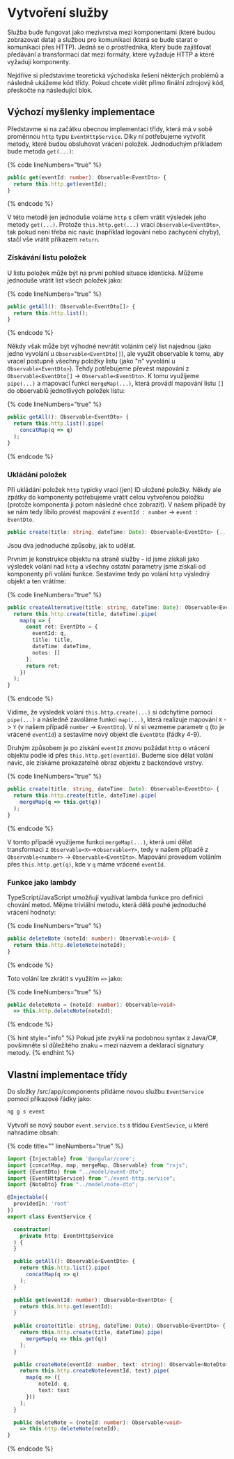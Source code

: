 # Vytvoření služby

Služba bude fungovat jako mezivrstva mezi komponentami (které budou zobrazovat data) a službou pro komunikaci (která se bude starat o komunikaci přes HTTP). Jedná se o prostředníka, který bude zajišťovat předávání a transformaci dat mezi formáty, které vyžaduje HTTP a které vyžadují komponenty.

Nejdříve si představíme teoretická východiska řešení některých problémů a následně ukážeme kód třídy. Pokud chcete vidět přímo finální zdrojový kód, přeskočte na následující blok.

## Výchozí myšlenky implementace

Představme si na  začátku obecnou implementaci třídy, která má v sobě proměnnou `http` typu `EventHttpService`.  Díky ní potřebujeme vytvořit metody, které budou obsluhovat vrácení položek. Jednoduchým příkladem bude metoda `get(...)`:

{% code lineNumbers="true" %}
```typescript
public get(eventId: number): Observable<EventDto> {
  return this.http.get(eventId);
}
```
{% endcode %}

V této metodě jen jednoduše voláme `http` s cílem vrátit výsledek jeho metody `get(...)`. Protože `this.http.get(...)` vrací `Observable<EventDto>`, tak pokud není třeba nic navíc (například logování nebo zachycení chyby), stačí vše vrátit příkazem `return`.

### Získávání listu položek

U listu položek může být na první pohled situace identická. Můžeme jednoduše vrátit list všech položek jako:

{% code lineNumbers="true" %}
```typescript
public getAll(): Observable<EventDto[]> {
  return this.http.list();
}
```
{% endcode %}

Někdy však může být výhodné nevrátit voláním celý list najednou (jako jedno vyvolání u `Observable<EventDto[]`), ale využít observable k tomu, aby vracel postupně všechny položky listu (jako "n" vyvolání u `Observable<EventDto>`). Tehdy potřebujeme převést mapování z `Observable<EventDto[]` -> `Observable<EventDto>`. K tomu využijeme `pipe(...)` a mapovací funkci `mergeMap(...)`, která provádí mapování listu `[]` do observablů jednotlivých položek listu:

{% code lineNumbers="true" %}
```typescript
public getAll(): Observable<EventDto> {
  return this.http.list().pipe(
    concatMap(q => q)
  );
}
```
{% endcode %}

### Ukládání položek

Při ukládání položek `http` typicky vrací (jen) ID uložené položky. Někdy ale zpátky do komponenty potřebujeme vrátit celou vytvořenou položku (protože komponenta ji potom následně chce zobrazit). V našem případě by se nám tedy líbilo provést mapování z `eventId : number` -> `event : EventDto`.&#x20;

```typescript
public create(title: string, dateTime: Date): Observable<EventDto> {...}
```

Jsou dva jednoduché způsoby, jak to udělat.

Prvním je konstrukce objektu na straně služby - id jsme získali jako výsledek volání nad `http` a všechny ostatní parametry jsme získali od komponenty při volání funkce. Sestavíme tedy po volání `http` výsledný objekt a ten vrátíme:

{% code lineNumbers="true" %}
```typescript
public createAlternative(title: string, dateTime: Date): Observable<EventDto> {
  return this.http.create(title, dateTime).pipe(
    map(q => {
      const ret: EventDto = {
        eventId: q,
        title: title,
        dateTime: dateTime,
        notes: []
      };
      return ret;
    })
  );
}
```
{% endcode %}

Vidíme, že výsledek volání `this.http.create(...)` si odchytíme pomocí `pipe(...)` a následně zavoláme funkci `map(...)`, která realizuje mapování `X` -> `Y` (v našem případě `number` -> `EventDto`).  V ní si vezmeme parametr `q` (to je vrácené `eventId`) a sestavíme nový objekt dle `EventDto` (řádky 4-9).

Druhým způsobem je po získání `eventId` znovu požádat `http` o vrácení objektu podle id přes `this.http.get(eventId)`. Budeme sice dělat volání navíc, ale získáme prokazatelně obraz objektu z  backendové vrstvy.

{% code lineNumbers="true" %}
```typescript
public create(title: string, dateTime: Date): Observable<EventDto> {
  return this.http.create(title, dateTime).pipe(
    mergeMap(q => this.get(q))
  );
}
```
{% endcode %}

V tomto případě využijeme funkci `mergeMap(...)`, která umí dělat transformaci z `Observable<X>`->`Observable<Y>`, tedy v našem případě z `Observable<number>` -> `Observable<EventDto>`. Mapování provedem voláním přes `this.http.get(q)`, kde v `q` máme vrácené `eventId`.

### Funkce jako lambdy

TypeScript/JavaScript umožňují využívat lambda funkce pro definici chování metod. Mějme triviální metodu, která dělá pouhé jednoduché vrácení hodnoty:

{% code lineNumbers="true" %}
```typescript
public deleteNote (noteId: number): Observable<void> {
  return this.http.deleteNote(noteId);
}
```
{% endcode %}

Toto volání lze zkrátit s využitím `=>` jako:

{% code lineNumbers="true" %}
```typescript
public deleteNote = (noteId: number): Observable<void> 
  => this.http.deleteNote(noteId);
```
{% endcode %}

{% hint style="info" %}
Pokud jste zvyklí na podobnou syntax z Java/C#, povšimněte si důležitého znaku `=` mezi názvem a deklarací signatury metody.
{% endhint %}

## Vlastní implementace třídy

Do složky /src/app/components přidáme novou službu `EventService` pomocí příkazové řádky jako:

```powershell
ng g s event
```

Vytvoří se nový soubor `event.service.ts` s třídou `EventSevice`, u které nahradíme obsah:

{% code title="" lineNumbers="true" %}
```typescript
import {Injectable} from '@angular/core';
import {concatMap, map, mergeMap, Observable} from "rxjs";
import {EventDto} from "../model/event-dto";
import {EventHttpService} from "./event-http.service";
import {NoteDto} from "../model/note-dto";

@Injectable({
  providedIn: 'root'
})
export class EventService {

  constructor(
    private http: EventHttpService
  ) {
  }

  public getAll(): Observable<EventDto> {
    return this.http.list().pipe(
      concatMap(q => q)
    );
  }

  public get(eventId: number): Observable<EventDto> {
    return this.http.get(eventId);
  }
  
  public create(title: string, dateTime: Date): Observable<EventDto> {
    return this.http.create(title, dateTime).pipe(
      mergeMap(q => this.get(q))
    );
  }

  public createNote(eventId: number, text: string): Observable<NoteDto> {
    return this.http.createNote(eventId, text).pipe(
      map(q => ({
          noteId: q,
          text: text
      }))
    );
  }

  public deleteNote = (noteId: number): Observable<void> 
    => this.http.deleteNote(noteId);
}
```
{% endcode %}

